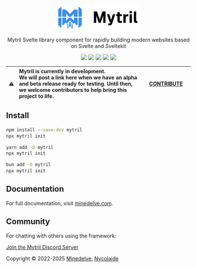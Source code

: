 <div align="center">

<a href="https://minedelve.com" target="_blank">
  <picture>
    <img alt="Mytril Library" src="https://github.com/minedelve/mytril/blob/main/static/mytril.png" width="230" height="70" style="max-width: 100%;">
  </picture>
</a>

Mytril Svelte library component for rapidly building modern websites based on Svelte and Sveltekit

[![][version]](https://github.com/minedelve/mytril/releases?q=mytril&expanded=true)
[![][installs]](https://www.npmjs.com/package/mytril)
[![][installs-this-month]](https://www.npmjs.com/package/mytril)
[![][license]](https://github.com/minedelve/mytril/blob/main/LICENSE)
[![][discord]](https://discord.gg/fwyaGUhbav)

</div>

| :warning: | **Mytril is currently in development.** <br> We will post a link here when we have an alpha and beta release ready for testing. Until then, we welcome contributors to help bring this project to life. | &nbsp;&nbsp;&nbsp;&nbsp;[CONTRIBUTE](https://github.com/minedelve/mytril)&nbsp;&nbsp;&nbsp;&nbsp; |
| --------- | :------------------------------------------------------------------------------------------------------------------------------------------------------------------------------------------------------ | ------------------------------------------------------------------------------------------------- |

## Install

```cmd
npm install --save-dev mytril
npx mytril init
```

```cmd
yarn add -D mytril
npx mytril init
```

```cmd
bun add -D mytril
npx mytril init
```

## Documentation

For full documentation, visit [minedelve.com](https://minedelve.com).

## Community

For chatting with others using the framework:

[Join the Mytril Discord Server](https://discord.gg/fwyaGUhbav)

Copyright © 2022-2025 [Minedelve](https://minedelve.com), [Nycolaide](https://github.com/Nycolaide)

[version]: https://img.shields.io/npm/v/mytril.svg?label=Version&color=f58142
[license]: https://badgen.net/github/license/minedelve/mytril?label=License&color=cc5640
[installs]: https://badgen.net/npm/dt/mytril?label=NPM%20installs&color=40ba12
[installs-this-month]: https://badgen.net/npm/dm/mytril?label=NPM%20installs&color=40ba12
[discord]: https://img.shields.io/discord/1093887038991896717?color=5865F2&label=Discord&logo=discord&logoColor=white
